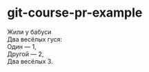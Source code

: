 # git-course-pr-example

Жили у бабуси  
Два весёлых гуся:  
Один — 1,  
Другой — 2,  
Два весёлых 3.  
